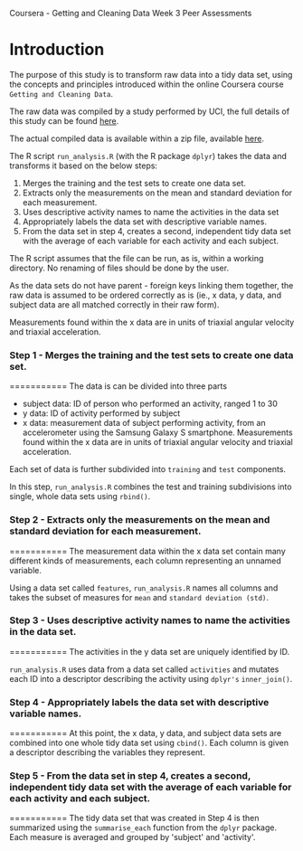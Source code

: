 Coursera - Getting and Cleaning Data
Week 3 Peer Assessments

Introduction
===========

The purpose of this study is to transform raw data into a tidy data set, using the concepts and principles introduced within the online Coursera course `Getting and Cleaning Data`.

The raw data was compiled by a study performed by UCI, the full details of this study can be found [here](http://archive.ics.uci.edu/ml/datasets/Human+Activity+Recognition+Using+Smartphones).

The actual compiled data is available within a zip file, available [here](https://d396qusza40orc.cloudfront.net/getdata%2Fprojectfiles%2FUCI%20HAR%20Dataset.zip).


The R script `run_analysis.R` (with the R package `dplyr`) takes the data  and transforms it based on the below steps:
  1. Merges the training and the test sets to create one data set.
  2. Extracts only the measurements on the mean and standard deviation for each measurement. 
  3. Uses descriptive activity names to name the activities in the data set
  4. Appropriately labels the data set with descriptive variable names. 
  5. From the data set in step 4, creates a second, independent tidy data set with the average of each variable for each activity and each subject.

The R script assumes that the file can be run, as is, within a working directory.  No renaming of files should be done by the user.

As the data sets do not have parent - foreign keys linking them together, the raw data is assumed to be ordered correctly as is (ie., x data, y data, and subject data are all matched correctly in their raw form).

Measurements found within the x data are in units of triaxial angular velocity and triaxial acceleration.

### Step 1 - Merges the training and the test sets to create one data set.
===========
The data is can be divided into three parts
* subject data: ID of person who performed an activity, ranged 1 to 30
* y data: ID of activity performed by subject
* x data: measurement data of subject performing activity, from an accelerometer using the Samsung Galaxy S smartphone.  Measurements found within the x data are in units of triaxial angular velocity and triaxial acceleration.

Each set of data is further subdivided into `training` and `test` components.  

In this step, `run_analysis.R` combines the test and training subdivisions into single, whole data sets using `rbind()`.

### Step 2 - Extracts only the measurements on the mean and standard deviation for each measurement.
===========
The measurement data within the x data set contain many different kinds of measurements, each column representing an unnamed variable.

Using a data set called `features`, `run_analysis.R` names all columns and takes the subset of measures for `mean` and `standard deviation (std)`.

### Step 3 - Uses descriptive activity names to name the activities in the data set.
===========
The activities in the y data set are uniquely identified by ID.

`run_analysis.R` uses data from a data set called `activities` and mutates each ID into a descriptor describing the activity using `dplyr's` `inner_join()`.

### Step 4 - Appropriately labels the data set with descriptive variable names. 
===========
At this point, the x data, y data, and subject data sets are combined into one whole tidy data set using `cbind()`.  Each column is given a descriptor describing the variables they represent.

### Step 5 - From the data set in step 4, creates a second, independent tidy data set with the average of each variable for each activity and each subject.
===========
The tidy data set that was created in Step 4 is then summarized using the `summarise_each` function from the `dplyr` package.  Each measure is averaged and grouped by 'subject' and 'activity'.
